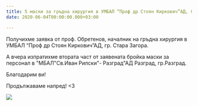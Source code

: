 ```yaml
---
title: 5 маски за гръдна хирургия в УМБАЛ “Проф др Стоян Киркович”АД, Стара Загора
date: 2020-06-04T00:00:00.000+03:00

---
```

Получихме заявка от проф. Обретенов, началник на гръдна хирургия в УМБАЛ “Проф др Стоян Киркович”АД, гр. Стара Загора.

А вчера изпратихме втората част от заявената бройка маски за персонал в "МБАЛ"Св.Иван Рилски"- Разград"АД Разград, гр.Разград.

Благодарим ви!

Продължаваме напред! <3

![](/images/383e16d375f630ca3778327836bf16ba.jpeg)
